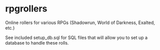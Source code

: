 rpgrollers
==========

Online rollers for various RPGs (Shadowrun, World of Darkness, Exalted, etc.)

See included setup_db.sql for SQL files that will allow you to set up a database to handle these rolls.